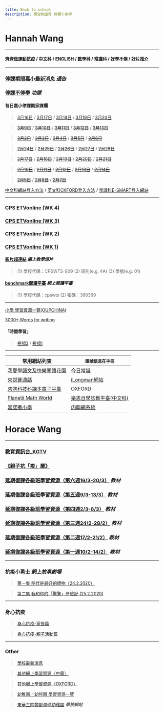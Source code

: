 ```yaml
---
title: Back to school
description: 課堂無邊界 停課不停學
---
```


# Hannah Wang

* * *

#### [齊齊做運動抗疫](https://sites.google.com/cpswts.edu.hk/homelearning/%E9%BD%8A%E9%BD%8A%E5%81%9A%E9%81%8B%E5%8B%95%E6%8A%97%E7%96%AB)  /  [中文科](https://sites.google.com/cpswts.edu.hk/homelearning/%E4%B8%AD%E6%96%87%E7%A7%91)  /  [ENGLISH](https://sites.google.com/cpswts.edu.hk/homelearning/english)  /  [數學科](https://sites.google.com/cpswts.edu.hk/homelearning/%E6%95%B8%E5%AD%B8%E7%A7%91)  /  [常識科](https://sites.google.com/cpswts.edu.hk/homelearning/%E5%B8%B8%E8%AD%98%E7%A7%91)  /  [好學不倦](https://sites.google.com/cpswts.edu.hk/homelearning/%E5%A5%BD%E5%AD%B8%E4%B8%8D%E5%80%A6)  /  [好片推介](https://sites.google.com/cpswts.edu.hk/homelearning/%E5%A5%BD%E7%89%87%E6%8E%A8%E4%BB%8B)

* * *

### [停課期間嘉小最新消息](https://sites.google.com/cpswts.edu.hk/homelearning/%E9%A6%96%E9%A0%81) ***通告***
### [停課不停學](https://sites.google.com/cpswts.edu.hk/homelearning/%E5%81%9C%E8%AA%B2%E4%B8%8D%E5%81%9C%E5%AD%B8) ***功課***
#### 昔日嘉小停課期家課欄

> [3月16日](https://docs.google.com/document/d/1dO33u4mnXRwJmM76gT63Jn7nv2GVw2qNAQAFzM8AJB4/edit)    /  [3月17日](https://docs.google.com/document/d/1mfZ42K74tpiE6EIr-WAOltU4EmaYKhJWtzb0pxAKukc/edit)   /  [3月18日](https://docs.google.com/document/d/1d-31hXVtNTvuDrCQ-J4LmXdW7IEDA35psnqnL7TjqNY/edit)   /  [3月19日](https://docs.google.com/document/d/1HipYygJSA5vkvBwceP5FU79q80uKxb51Hr0W1Iuihho/edit)   /  [3月20日](https://docs.google.com/document/d/10wn6VsXqDpQIg2GKTuYZTQ2TIAJxfWY74STu_DEpsLQ/edit)   

> [~~3月9日~~](https://docs.google.com/document/d/1t9vDCkhinW6k7fnI7P4tNKCPCSRuicnY5oT2TkihTr0/edit)  /  [~~3月10日~~](https://docs.google.com/document/d/12l-FCDTwd_rB6StqqxGjk6ecq2nm6_CfIsN2ISReUiw/edit)   /  [~~3月11日~~](https://docs.google.com/document/d/1_xONg46zFXALEUb_acP1sVbgabIMQSonEBEZmOLAQjA/edit)   /  [~~3月12日~~](https://docs.google.com/document/d/116BE-UlYWc_2yFSyN-Bocn4ty-OI06YMvR9FaiUadFE/edit)   /  [~~3月13日~~](https://docs.google.com/document/d/134gErAvFs_TBFW2nN81JuGtqfmoF8alyTs4OLWo8Yyw/edit) 

> [~~3月2日~~](https://docs.google.com/document/d/1jP13_ANN57f6Shh9sPdnktcJORiqpwb3SrqlPdLXk18/edit) / [~~3月3日~~](https://docs.google.com/document/d/1Bww7v4-beAfwCV7CbHmh18nIcXtsq8068VNmxRc_LZQ/edit) / [~~3月4日~~](https://docs.google.com/document/d/1iUmdHM7rFCU4EmriUOCaxixybwKycqzsXVzumQM1h7Y/edit) / [~~3月5日~~](https://docs.google.com/document/d/1WjQ-plc64w1LdkG65XjTLjgnE2vAzEeYWEQrZDrmx4o/edit) / [~~3月6日~~](https://docs.google.com/document/d/1jVHENaGvb0-R6JEIszVdaKvVaOMh169MPuZzJ8tH_TI/edit)

>[~~2月24日~~](https://docs.google.com/document/d/1ac2VGHaspVyp7sW__zeuFm168FgV9HGZ5uuY09stMVM/edit)  / [~~2月25日~~](https://docs.google.com/document/d/1i6NkfSIvCXwsd5P9voBMETdOi4AaxLwljhZq-oXMAFE/edit)  / [~~2月26日~~](https://docs.google.com/document/d/1NptGygHf7Aq-0E_ixlswafuKeietvTHCViRMI6iKS3o/edit)  / [~~2月27日~~](https://docs.google.com/document/d/1PHWC_ub-P5-eITGiOGIezoDH2Z27AxCDxskiyDWgtaQ/edit)  / [~~2月28日~~](https://docs.google.com/document/d/15aKuHnxYQB_1YRzejgiU5U1pvT3Gm3KHfENUgNEdWOU/edit) 

> [~~2月17日~~](https://docs.google.com/document/d/1BTKnwOxqic4A_JvjPXXY30iJieTYeQkgeysisMVRMTE/edit?usp=sharing) / [~~2月18日~~](https://docs.google.com/document/d/1Izu8sY_YQHPf6BwnDhMeNQeQ3QdAkamDxJlPEctij78/edit?usp=sharing) / [~~2月19日~~](https://docs.google.com/document/d/17BIASu2_HYgMq2ntyJVQJYLGtzZaD39W70OyiaavtXA/edit?usp=sharing) / [~~2月20日~~](https://docs.google.com/document/d/1F-pknhTR6FwhKK4VqRAVZnqTBV4l3XemYvRs7SYMXJY/edit) / [~~2月21日~~](https://docs.google.com/document/d/1cQc_hx56SAo_LhxzN9KzzedRMHhdFh62cz69urPeoF8/edit)

> [~~2月10日~~](https://docs.google.com/document/d/1L1Kd_DitbUIR2l60V-Q8wV6TRqix_84coNvVVCrU8z8/edit?usp=sharing) / [~~2月11日~~](https://docs.google.com/document/d/1niyi1gIt64Ns-ovFH-9_WBlIFVqlrwvH32iEXAcfL-I/edit?usp=sharing) / [~~2月12日~~](https://docs.google.com/document/d/11sR4jWfYxqHHHAOWgFWWN3mCDP-5Mav18nbXEZmd5yU/edit?usp=sharing) / [~~2月13日~~](https://docs.google.com/document/d/1dW60EVpp-F9gT9L8KPVIB3QSYnW5GaMCTcqXtAEpRsw/edit?usp=sharing) / [~~2月14日~~](https://docs.google.com/document/d/1TMQIG40iqOv8hyh_0HRo0btTBKZUzLOPQMDwPOQEpBs/edit?usp=sharing) 

> [~~2月5日~~](https://drive.google.com/file/d/1fiabHgZohiH9Ai81_X__N-e_CFspgnkv/view?usp=sharing) / [~~2月6日~~](https://docs.google.com/document/d/15zGgxOFLKlhomiRpWLhZBUyyxmJt7X-bVgV0WVO0Yj8/edit?usp=sharing) / [~~2月7日~~](https://docs.google.com/document/d/1PrIja3LwLjvLAyn2KN1SiigKdLWWVB0n6ew77BoUnYE/edit?usp=sharing) 

[中文科網站登入方法](https://drive.google.com/file/d/1cl-efs7zY74G60bDK9wmsLHfnBD73WuY/view?usp=sharing) / [英文科OXFORD登入方法](https://drive.google.com/file/d/1elgShm44lu-JsIX3hEN532ZS04mnsJRQ/view?usp=sharing) / [常識科E-SMART登入網站](https://www.google.com/url?q=https%3A%2F%2Febookweb.ephhk.com%2Flogin.php&sa=D&sntz=1&usg=AFQjCNHGDR_VJ3ghFq0Otx65SoR_eCgvQA)

* * *

### [CPS ETVonline (WK 4)](https://sites.google.com/cpswts.edu.hk/homelearning/cps-etvonlinewk-4) 
### [CPS ETVonline (WK 3)](https://sites.google.com/cpswts.edu.hk/homelearning/cps-etvonlinewk-3) 
### [CPS ETVonline (WK 2)](https://sites.google.com/cpswts.edu.hk/homelearning/cps-etvonlinewk-2)
### [CPS ETVonline (WK 1)](https://sites.google.com/cpswts.edu.hk/homelearning/cps-etvonlinewk-1)
#### [影片超連結](https://hk.cherrypickslearning.com/student/login) ***網上教學短片***
> (1) 學校代碼：CPSWTS-909 
> (2) 班別(e.g. 4A) 
> (3) 學號(e.g. 01)
#### [benchmark閲讀平臺](https://hkebk.benchmarkuniverse.com/) ***網上閲讀平臺***
> (1) 學校代碼：cpswts 
> (2) 密碼：369369


* * *

[小學 學習資源一覽(OUPCHINA)](https://www.oupchina.com.hk/zh/self-learning-for-parents#pri)

[3000+ Words for writing](http://3000wfw.pearson.com.hk/index.php?section=1)

#### 「時間學習」
> [視頻2](https://www.hkedcity.net/etv/resource/150038088) /  [視頻1](https://www.hkedcity.net/etv/resource/1219972369)


* * *

| 常用網站列表 | `賬號信息在手冊`                   |
| ------------- | ------------------------------ |
| [我愛學語文及快樂閲讀花園](http://ephchinese.ephhk.com)      |  [今日常識](http://ephgs.ephhk.com/student)       |
| [來説普通話](http://ephpth.ephhk.com/student)   | [iLongman網站](http://prd1.pearson.com.hk)    |
| [咨詢科技科課本電子平臺](http://www.drpcfamily.com.hk) | [OXFORD](http://www.oupchina.com.hk) |
| [Planetii Math World](http://www.planetii.com) | [樂思自學診斷平臺(中文科)](http://4d.pan-lloyds.com) |
| [嘉諾撒小學](http://www.cpswts.edu.hk/)  | [内聯網系統](http://www.cpswts.edu.hk/it-school/)  |







# Horace Wang

* * *

### [教育資訊台_KGTV](https://kgtv.ephhk.com/)
### [《親子抗「疫」曆》](/horace_calendar_pic.html)

### [延期復課各級班學習資源（第六週16/3-20/3）](https://drive.google.com/drive/folders/1i6Yy8bDGFCFgyl2iIHtHOdNnpW4tIXWu) ***教材***
### [延期復課各級班學習資源（第五週9/3-13/3）](https://drive.google.com/drive/folders/116q-rQHelMb-4Dk1txj-oIbvDkmjHOu5) ***教材***
### [延期復課各級班學習資源（第四週2/3-6/3）](https://drive.google.com/drive/folders/16AY-kkkFEzgvzVbRMtJW1zjmzmZFKCSk) ***教材***
### [延期復課各級班學習資源（第三週24/2-28/2）](https://drive.google.com/drive/folders/1fxQs3Vfj_QHbxjulcZiKm8xXqZfEmTep) ***教材***
### [延期復課各級班學習資源（第二週17/2-21/2）](https://drive.google.com/drive/folders/1qgrWJR5EfSD-vuZkVYcXKwbHgg-9FOdp) ***教材***
### [延期復課各級班學習資源（第一週10/2-14/2）](https://drive.google.com/drive/folders/1pbIAT47CITXiu3lYOfqh5ZXQnkgu3-ZH) ***教材***

* * *

### 抗疫小勇士  ***網上故事劇場***
> [第一集 陪伴是最好的禮物（24.2.2020）](https://www.youtube.com/watch?v=e6G7hYcA3RM&list=PL58N6oEQRdvydo46dgG3gbF0h6Pp_sytG)

> [第二集 我和你的「驚驚」歷險記 (25.2.2020)](https://www.youtube.com/watch?v=cBHfOyxPeEg&list=PL58N6oEQRdvydo46dgG3gbF0h6Pp_sytG&index=2)

* * *

### 身心抗疫
> [身心抗疫-家長篇](http://mykiddie.ephhk.com/upload/0195/notice_attachment/245920957511870208/4ad935e733653e308891eae30c8a9138.pdf)

> [身心抗疫-親子活動篇](http://mykiddie.ephhk.com/upload/0195/notice_attachment/245921653508020053/ac7b6415491d0340a539e42a12378caa.pdf)

* * *

### Other
> [學校最新消息](http://www.twghltykkg.edu.hk/index.php/Section/notice/1761)

> [其他網上學習資源（中電）](http://www.twghltykkg.edu.hk/index.php/section/notice/1761_4950)

> [其他網上學習資源（OXFORD）](http://www.twghltykkg.edu.hk/index.php/section/notice/1761_4888)

> [幼稚園／幼兒園 學習資源一覽](https://www.oupchina.com.hk/zh/self-learning-for-parents#kg)

> [東華三院黎鄧潤球幼稚園](http://www.twghltykkg.edu.hk/)  ***學校網站***
